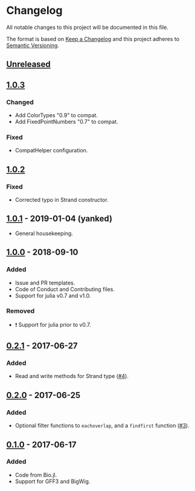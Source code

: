 # Changelog
All notable changes to this project will be documented in this file.

The format is based on [Keep a Changelog](http://keepachangelog.com/en/1.0.0/)
and this project adheres to [Semantic Versioning](http://semver.org/spec/v2.0.0.html).

## [Unreleased]

## [1.0.3]
### Changed
- Add ColorTypes "0.9" to compat.
- Add FixedPointNumbers "0.7" to compat.

### Fixed
- CompatHelper configuration.

## [1.0.2]
### Fixed
- Corrected typo in Strand constructor.

## [1.0.1] - 2019-01-04 (yanked)
- General housekeeping.

## [1.0.0] - 2018-09-10
### Added
- Issue and PR templates.
- Code of Conduct and Contributing files.
- Support for julia v0.7 and v1.0.

### Removed
- :exclamation: Support for julia prior to v0.7.

## [0.2.1] - 2017-06-27
### Added
- Read and write methods for Strand type ([#4](https://github.com/BioJulia/GenomicFeatures.jl/pull/4)).

## [0.2.0] - 2017-06-25
### Added
- Optional filter functions to `eachoverlap`, and a `findfirst` function ([#3](https://github.com/BioJulia/GenomicFeatures.jl/pull/3)).

## [0.1.0] - 2017-06-17
### Added
- Code from Bio.jl.
- Support for GFF3 and BigWig.

[Unreleased]: https://github.com/BioJulia/GenomicFeatures.jl/compare/v1.0.3...HEAD
[1.0.3]: https://github.com/BioJulia/GenomicFeatures.jl/compare/v1.0.2...v1.0.3
[1.0.2]: https://github.com/BioJulia/GenomicFeatures.jl/compare/v1.0.1...v1.0.2
[1.0.1]: https://github.com/BioJulia/GenomicFeatures.jl/compare/v1.0.0...v1.0.1
[1.0.0]: https://github.com/BioJulia/GenomicFeatures.jl/compare/v0.2.1...v1.0.0
[0.2.1]: https://github.com/BioJulia/GenomicFeatures.jl/compare/v0.2.0...v0.2.1
[0.2.0]: https://github.com/BioJulia/GenomicFeatures.jl/compare/v0.1.0...v0.2.0
[0.1.0]: https://github.com/BioJulia/GenomicFeatures.jl/tree/v0.1.0
